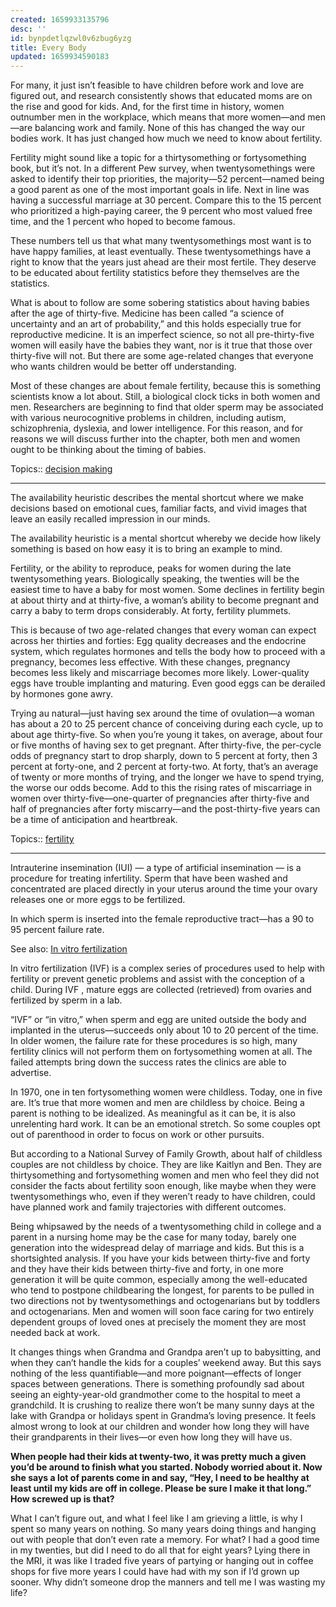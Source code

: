 ```yaml
---
created: 1659933135796
desc: ''
id: bynpdetlqzwl0v6zbug6yzg
title: Every Body
updated: 1659934590183
---
```

   
For many, it just isn’t feasible to have children before work and love are figured out, and research consistently shows that educated moms are on the rise and good for kids. And, for the first time in history, women outnumber men in the workplace, which means that more women—and men—are balancing work and family. None of this has changed the way our bodies work. It has just changed how much we need to know about fertility.   
   
Fertility might sound like a topic for a thirtysomething or fortysomething book, but it’s not. In a different Pew survey, when twentysomethings were asked to identify their top priorities, the majority—52 percent—named being a good parent as one of the most important goals in life. Next in line was having a successful marriage at 30 percent. Compare this to the 15 percent who prioritized a high-paying career, the 9 percent who most valued free time, and the 1 percent who hoped to become famous.   
   
These numbers tell us that what many twentysomethings most want is to have happy families, at least eventually. These twentysomethings have a right to know that the years just ahead are their most fertile. They deserve to be educated about fertility statistics before they themselves are the statistics.   
   
What is about to follow are some sobering statistics about having babies after the age of thirty-five. Medicine has been called “a science of uncertainty and an art of probability,” and this holds especially true for reproductive medicine. It is an imperfect science, so not all pre-thirty-five women will easily have the babies they want, nor is it true that those over thirty-five will not. But there are some age-related changes that everyone who wants children would be better off understanding.   
   
Most of these changes are about female fertility, because this is something scientists know a lot about. Still, a biological clock ticks in both women and men. Researchers are beginning to find that older sperm may be associated with various neurocognitive problems in children, including autism, schizophrenia, dyslexia, and lower intelligence. For this reason, and for reasons we will discuss further into the chapter, both men and women ought to be thinking about the timing of babies.   
   

   
Topics::  [decision making](../topics/decision%20making.md)   
   
   
---   
   
The availability heuristic describes the mental shortcut where we make decisions based on emotional cues, familiar facts, and vivid images that leave an easily recalled impression in our minds.   
   
The availability heuristic is a mental shortcut whereby we decide how likely something is based on how easy it is to bring an example to mind.
   
   
Fertility, or the ability to reproduce, peaks for women during the late twentysomething years. Biologically speaking, the twenties will be the easiest time to have a baby for most women. Some declines in fertility begin at about thirty and at thirty-five, a woman’s ability to become pregnant and carry a baby to term drops considerably. At forty, fertility plummets.   
   
This is because of two age-related changes that every woman can expect across her thirties and forties: Egg quality decreases and the endocrine system, which regulates hormones and tells the body how to proceed with a pregnancy, becomes less effective. With these changes, pregnancy becomes less likely and miscarriage becomes more likely. Lower-quality eggs have trouble implanting and maturing. Even good eggs can be derailed by hormones gone awry.   
   
Trying au natural—just having sex around the time of ovulation—a woman has about a 20 to 25 percent chance of conceiving during each cycle, up to about age thirty-five. So when you’re young it takes, on average, about four or five months of having sex to get pregnant. After thirty-five, the per-cycle odds of pregnancy start to drop sharply, down to 5 percent at forty, then 3 percent at forty-one, and 2 percent at forty-two. At forty, that’s an average of twenty or more months of trying, and the longer we have to spend trying, the worse our odds become. Add to this the rising rates of miscarriage in women over thirty-five—one-quarter of pregnancies after thirty-five and half of pregnancies after forty miscarry—and the post-thirty-five years can be a time of anticipation and heartbreak.   
   

   
Topics::  [fertility](../topics/fertility.md)   
   
   
---   
Intrauterine insemination (IUI) — a type of artificial insemination — is a procedure for treating infertility. Sperm that have been washed and concentrated are placed directly in your uterus around the time your ovary releases one or more eggs to be fertilized.   
   
In which sperm is inserted into the female reproductive tract—has a 90 to 95 percent failure rate.   
   
See also: [In vitro fertilization](../archive/In%20vitro%20fertilization.md)
   

   
In vitro fertilization (IVF) is a complex series of procedures used to help with fertility or prevent genetic problems and assist with the conception of a child. During IVF , mature eggs are collected (retrieved) from ovaries and fertilized by sperm in a lab.   
   
“IVF” or “in vitro,” when sperm and egg are united outside the body and implanted in the uterus—succeeds only about 10 to 20 percent of the time. In older women, the failure rate for these procedures is so high, many fertility clinics will not perform them on fortysomething women at all. The failed attempts bring down the success rates the clinics are able to advertise.
   
   
In 1970, one in ten fortysomething women were childless. Today, one in five are. It’s true that more women and men are childless by choice. Being a parent is nothing to be idealized. As meaningful as it can be, it is also unrelenting hard work. It can be an emotional stretch. So some couples opt out of parenthood in order to focus on work or other pursuits.   
   
But according to a National Survey of Family Growth, about half of childless couples are not childless by choice. They are like Kaitlyn and Ben. They are thirtysomething and fortysomething women and men who feel they did not consider the facts about fertility soon enough, like maybe when they were twentysomethings who, even if they weren’t ready to have children, could have planned work and family trajectories with different outcomes.   
   
Being whipsawed by the needs of a twentysomething child in college and a parent in a nursing home may be the case for many today, barely one generation into the widespread delay of marriage and kids. But this is a shortsighted analysis. If you have your kids between thirty-five and forty and they have their kids between thirty-five and forty, in one more generation it will be quite common, especially among the well-educated who tend to postpone childbearing the longest, for parents to be pulled in two directions not by twentysomethings and octogenarians but by toddlers and octogenarians. Men and women will soon face caring for two entirely dependent groups of loved ones at precisely the moment they are most needed back at work.   
   
It changes things when Grandma and Grandpa aren’t up to babysitting, and when they can’t handle the kids for a couples’ weekend away. But this says nothing of the less quantifiable—and more poignant—effects of longer spaces between generations. There is something profoundly sad about seeing an eighty-year-old grandmother come to the hospital to meet a grandchild. It is crushing to realize there won’t be many sunny days at the lake with Grandpa or holidays spent in Grandma’s loving presence. It feels almost wrong to look at our children and wonder how long they will have their grandparents in their lives—or even how long they will have us.   
   
**When people had their kids at twenty-two, it was pretty much a given you’d be around to finish what you started. Nobody worried about it. Now she says a lot of parents come in and say, “Hey, I need to be healthy at least until my kids are off in college. Please be sure I make it that long.” How screwed up is that?**   
   
What I can’t figure out, and what I feel like I am grieving a little, is why I spent so many years on nothing. So many years doing things and hanging out with people that don’t even rate a memory. For what? I had a good time in my twenties, but did I need to do all that for eight years? Lying there in the MRI, it was like I traded five years of partying or hanging out in coffee shops for five more years I could have had with my son if I’d grown up sooner. Why didn’t someone drop the manners and tell me I was wasting my life?